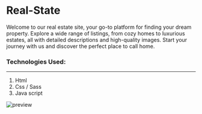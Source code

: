 # Real-State


Welcome to our real estate site, your go-to platform for finding your dream property. Explore a wide range of listings, from cozy homes to luxurious estates, all with detailed descriptions and high-quality images. Start your journey with us and discover the perfect place to call home.


### Technologies Used:

---

1. Html
2. Css / Sass
3. Java script

![preview](https://res.cloudinary.com/dsj56djsq/image/upload/v1716039996/Images%20of%20my%20Projects/Ui/Real-state_juhna4.png)

